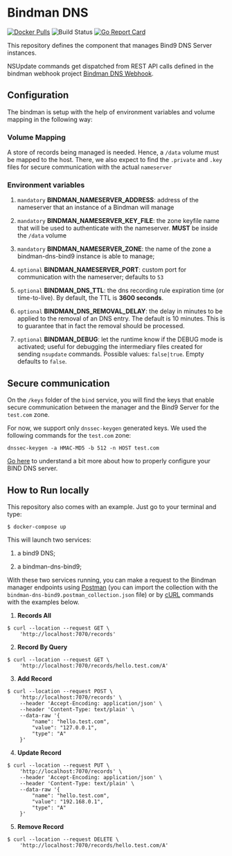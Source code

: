 # Bindman DNS
[![Docker Pulls](https://img.shields.io/docker/pulls/labbsr0x/bindman-dns-bind9.svg)](https://hub.docker.com/r/labbsr0x/bindman-dns-bind9)
![Build Status](https://travis-ci.com/labbsr0x/bindman-dns-bind9.svg?branch=master)
[![Go Report Card](https://goreportcard.com/badge/github.com/labbsr0x/bindman-dns-bind9)](https://goreportcard.com/report/github.com/labbsr0x/bindman-dns-bind9)

This repository defines the component that manages Bind9 DNS Server instances.

NSUpdate commands get dispatched from REST API calls defined in the bindman webhook project [Bindman DNS Webhook](https://github.com/labbsr0x/bindman-dns-webhook).

## Configuration

The bindman is setup with the help of environment variables and volume mapping in the following way: 

### Volume Mapping

A store of records being managed is needed. Hence, a `/data` volume must be mapped to the host. There, we also expect to find the `.private` and `.key` files for secure communication with the actual `nameserver`

### Environment variables

1. `mandatory` **BINDMAN_NAMESERVER_ADDRESS**: address of the nameserver that an instance of a Bindman will manage

2. `mandatory` **BINDMAN_NAMESERVER_KEY_FILE**: the zone keyfile name that will be used to authenticate with the nameserver. **MUST** be inside the `/data` volume

3. `mandatory` **BINDMAN_NAMESERVER_ZONE**: the name of the zone a bindman-dns-bind9 instance is able to manage;

4. `optional` **BINDMAN_NAMESERVER_PORT**: custom port for communication with the nameserver; defaults to `53`

5. `optional` **BINDMAN_DNS_TTL**: the dns recording rule expiration time (or time-to-live). By default, the TTL is **3600 seconds**.

6. `optional` **BINDMAN_DNS_REMOVAL_DELAY**: the delay in minutes to be applied to the removal of an DNS entry. The default is 10 minutes. This is to guarantee that in fact the removal should be processed.

7. `optional` **BINDMAN_DEBUG**: let the runtime know if the DEBUG mode is activated; useful for debugging the intermediary files created for sending `nsupdate` commands. Possible values: `false|true`. Empty defaults to `false`.

## Secure communication

On the `/keys` folder of the `bind` service, you will find the keys that enable secure communication between the manager and the Bind9 Server for the `test.com` zone.

For now, we support only `dnssec-keygen` generated keys. We used the following commands for the `test.com` zone:

```
dnssec-keygen -a HMAC-MD5 -b 512 -n HOST test.com
```

[Go here](http://www.firewall.cx/linux-knowledgebase-tutorials/system-and-network-services/831-linux-bind-ipadd-data-file.html) to understand a bit more about how to properly configure your BIND DNS server.

## How to Run locally

This repository also comes with an example. Just go to your terminal and type:


```shell script
$ docker-compose up
```

This will launch two services:

1. a bind9 DNS;

2. a bindman-dns-bind9;

With these two services running, you can make a request to the Bindman manager endpoints using [Postman](https://www.postman.com) (you can import the collection with the `bindman-dns-bind9.postman_collection.json` file) or by [cURL](https://curl.haxx.se) commands with the examples below.

1. **Records All**
```shell script
$ curl --location --request GET \
    'http://localhost:7070/records'
```

2. **Record By Query**
```shell script
$ curl --location --request GET \
    'http://localhost:7070/records/hello.test.com/A'
```

3. **Add Record**
```shell script
$ curl --location --request POST \
    'http://localhost:7070/records' \
    --header 'Accept-Encoding: application/json' \
    --header 'Content-Type: text/plain' \
    --data-raw '{
        "name": "hello.test.com",
        "value": "127.0.0.1",
        "type": "A"
    }'
```

4. **Update Record**
```shell script
$ curl --location --request PUT \
    'http://localhost:7070/records' \
    --header 'Accept-Encoding: application/json' \
    --header 'Content-Type: text/plain' \
    --data-raw '{
        "name": "hello.test.com", 
        "value": "192.168.0.1", 
        "type": "A"
    }'
```

5. **Remove Record**
```shell script
$ curl --location --request DELETE \
    'http://localhost:7070/records/hello.test.com/A'
```